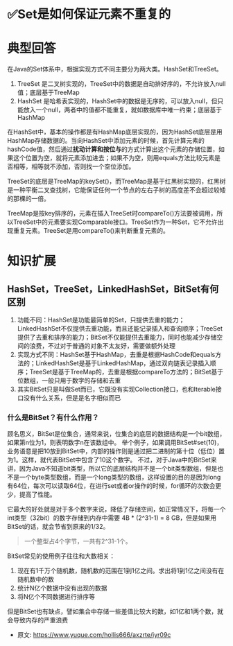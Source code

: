 # ✅Set是如何保证元素不重复的
<!--page header-->

<a name="pmxge"></a>
# 典型回答
在Java的Set体系中，根据实现方式不同主要分为两大类。HashSet和TreeSet。

1. TreeSet 是二叉树实现的，TreeSet中的数据是自动排好序的，不允许放入null值；底层基于TreeMap
2. HashSet 是哈希表实现的，HashSet中的数据是无序的，可以放入null，但只能放入一个null，两者中的值都不能重复，就如数据库中唯一约束；底层基于HashMap

在HashSet中，基本的操作都是有HashMap底层实现的，因为HashSet底层是用HashMap存储数据的。当向HashSet中添加元素的时候，首先计算元素的hashCode值，然后通过**扰动计算和按位与**的方式计算出这个元素的存储位置，如果这个位置为空，就将元素添加进去；如果不为空，则用equals方法比较元素是否相等，相等就不添加，否则找一个空位添加。

TreeSet的底层是TreeMap的keySet()，而TreeMap是基于红黑树实现的，红黑树是一种平衡二叉查找树，它能保证任何一个节点的左右子树的高度差不会超过较矮的那棵的一倍。

TreeMap是按key排序的，元素在插入TreeSet时compareTo()方法要被调用，所以TreeSet中的元素要实现Comparable接口。TreeSet作为一种Set，它不允许出现重复元素。TreeSet是用compareTo()来判断重复元素的。
<a name="Z9Cux"></a>
# 知识扩展
<a name="fK4Vh"></a>
## HashSet，TreeSet，LinkedHashSet，BitSet有何区别

1. 功能不同：HashSet是功能最简单的Set，只提供去重的能力；LinkedHashSet不仅提供去重功能，而且还能记录插入和查询顺序；TreeSet提供了去重和排序的能力；BitSet不仅能提供去重能力，同时也能减少存储空间的浪费，不过对于普通的对象不太友好，需要做额外处理
2. 实现方式不同：HashSet基于HashMap，去重是根据HashCode和equals方法的；LinkedHashSet是基于LinkedHashMap，通过双向链表记录插入顺序；TreeSet是基于TreeMap的，去重是根据compareTo方法的；BitSet基于位数组，一般只用于数字的存储和去重
3. 其实BitSet只是叫做Set而已，它既没有实现Collection接口，也和Iterable接口没有什么关系，但是是名字相似而已
<a name="deT38"></a>
### 什么是BitSet？有什么作用？
顾名思义，BitSet是位集合，通常来说，位集合的底层的数据结构是一个bit数组，如果第n位为1，则表明数字n在该数组中。
举个例子，如果调用BitSet#set(10)，业务语意是把10放到BitSet中，内部的操作则是通过把二进制的第十位（低位）置为1。这样，就代表BitSet中包含了10这个数字。
不过，对于Java中的BitSet来讲，因为Java不知道bit类型，所以它的底层结构并不是一个bit类型数组，但是也不是一个byte类型数组，而是一个long类型的数组，这样设置的目的是因为long有64位，每次可以读取64位，在进行set或者or操作的时候，for循环的次数会更少，提高了性能。

它最大的好处就是对于多个数字来说，降低了存储空间，如正常情况下，将每一个int类型（32bit）的数字存储到内存中需要 4B * (2^31-1) = 8 GB，但是如果用BitSet的话，就会节省到原来的1/32。

> 一个整型占4个字节，一共有2^31-1个。


BitSet常见的使用例子往往和大数相关：

1. 现在有1千万个随机数，随机数的范围在1到1亿之间。求出将1到1亿之间没有在随机数中的数
2. 统计N亿个数据中没有出现的数据
3. 将N亿个不同数据进行排序等

但是BitSet也有缺点，譬如集合中存储一些差值比较大的数，如1亿和1两个数，就会导致内存的严重浪费







<!--page footer-->
- 原文: <https://www.yuque.com/hollis666/axzrte/iyr09c>